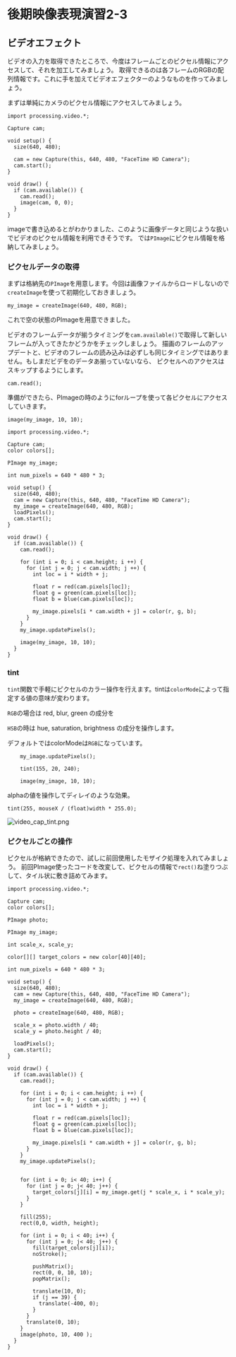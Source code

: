 # 後期映像表現演習2-3

## ビデオエフェクト

ビデオの入力を取得できたところで、今度はフレームごとのピクセル情報にアクセスして、それを加工してみましょう。
取得できるのは各フレームのRGBの配列情報です。これに手を加えてビデオエフェクターのようなものを作ってみましょう。

まずは単純にカメラのピクセル情報にアクセスしてみましょう。


```
import processing.video.*;
 
Capture cam;
 
void setup() {
  size(640, 480);
 
  cam = new Capture(this, 640, 480, "FaceTime HD Camera");
  cam.start();
}
 
void draw() {
  if (cam.available()) {
    cam.read();
    image(cam, 0, 0);
  }
}
```

imageで書き込めるとがわかりました、このように画像データと同じような扱いでビデオのピクセル情報を利用できそうです。
では```PImage```にピクセル情報を格納してみましょう。

### ピクセルデータの取得

まずは格納先の```PImage```を用意します。今回は画像ファイルからロードしないので```createImage```を使って初期化しておきましょう。

```my_image = createImage(640, 480, RGB);```

これで空の状態のPImageを用意できました。

ビデオのフレームデータが揃うタイミングを```cam.available()```で取得して新しいフレームが入ってきたかどうかをチェックしましょう。
描画のフレームのアップデートと、ビデオのフレームの読み込みは必ずしも同じタイミングではありません。もしまだビデをのデータあ揃っていないなら、
ピクセルへのアクセスはスキップするようにします。

```cam.read();```

準備ができたら、PImageの時のようにforループを使って各ピクセルにアクセスしていきます。


```image(my_image, 10, 10);```


```
import processing.video.*;
 
Capture cam;
color colors[];

PImage my_image; 

int num_pixels = 640 * 480 * 3;  

void setup() {
  size(640, 480);
  cam = new Capture(this, 640, 480, "FaceTime HD Camera");
  my_image = createImage(640, 480, RGB);
  loadPixels();
  cam.start();
}
 
void draw() {
  if (cam.available()) {
    cam.read();
 
    for (int i = 0; i < cam.height; i ++) {
      for (int j = 0; j < cam.width; j ++) {
        int loc = i * width + j;
        
        float r = red(cam.pixels[loc]);
        float g = green(cam.pixels[loc]);
        float b = blue(cam.pixels[loc]);
 
        my_image.pixels[i * cam.width + j] = color(r, g, b);
      }
    }
    my_image.updatePixels();
    
    image(my_image, 10, 10);
  }
}
```

### tint

```tint```関数で手軽にピクセルのカラー操作を行えます。tintは```colorMode```によって指定する値の意味が変わります。

```RGB```の場合は red, blur, green の成分を

```HSB```の時は hue, saturation, brightness の成分を操作します。

デフォルトではcolorModeは```RGB```になっています。


```
    my_image.updatePixels();
    
    tint(155, 20, 240);

    image(my_image, 10, 10);
```

alphaの値を操作してディレイのような効果。

```
tint(255, mouseX / (float)width * 255.0);
```

![video_cap_tint.png](図版/video_cap_tint.png)


### ピクセルごとの操作

ピクセルが格納できたので、試しに前回使用したモザイク処理を入れてみましょう。
前回PImage使ったコードを改変して、ピクセルの情報で```rect()```ね塗りつぶして、タイル状に敷き詰めてみます。

```
import processing.video.*;
 
Capture cam;
color colors[];

PImage photo;

PImage my_image;

int scale_x, scale_y;

color[][] target_colors = new color[40][40];

int num_pixels = 640 * 480 * 3;  

void setup() {
  size(640, 480);
  cam = new Capture(this, 640, 480, "FaceTime HD Camera");
  my_image = createImage(640, 480, RGB);

  photo = createImage(640, 480, RGB);

  scale_x = photo.width / 40;
  scale_y = photo.height / 40;

  loadPixels();
  cam.start();
}
 
void draw() {
  if (cam.available()) {
    cam.read();
 
    for (int i = 0; i < cam.height; i ++) {
      for (int j = 0; j < cam.width; j ++) {
        int loc = i * width + j;
        
        float r = red(cam.pixels[loc]);
        float g = green(cam.pixels[loc]);
        float b = blue(cam.pixels[loc]);
 
        my_image.pixels[i * cam.width + j] = color(r, g, b);
      }
    }
    my_image.updatePixels();


    for (int i = 0; i< 40; i++) {
      for (int j = 0; j< 40; j++) {
        target_colors[j][i] = my_image.get(j * scale_x, i * scale_y);
      }
    }

    fill(255);
    rect(0,0, width, height);

    for (int i = 0; i < 40; i++) {
      for (int j = 0; j< 40; j++) {
        fill(target_colors[j][i]);
        noStroke();

        pushMatrix();
        rect(0, 0, 10, 10);
        popMatrix();

        translate(10, 0);
        if (j == 39) {
          translate(-400, 0);
        }
      }
      translate(0, 10);
    }
    image(photo, 10, 400 ); 
  }
}
```
